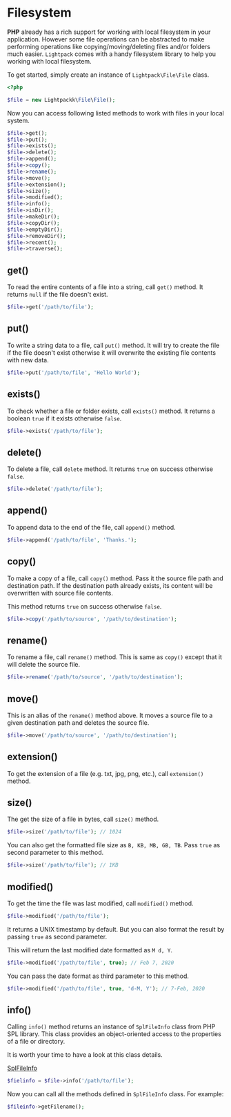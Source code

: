 # Filesystem

**PHP** already has a rich support for working with local filesystem in your application. However some file operations can be abstracted to make performing operations like copying/moving/deleting files and/or folders much easier. `Lightpack` comes with a handy filesystem library to help you working with local filesystem.

To get started, simply create an instance of `Lightpack\File\File` class.

```php
<?php

$file = new Lightpackk\File\File();
```

Now you can access following listed methods to work with files in your local system.

```php
$file->get();
$file->put();
$file->exists();
$file->delete();
$file->append();
$file->copy();
$file->rename();
$file->move();
$file->extension();
$file->size();
$file->modified();
$file->info();
$file->isDir();
$file->makeDir();
$file->copyDir();
$file->emptyDir();
$file->removeDir();
$file->recent();
$file->traverse();
```

## get()

To read the entire contents of a file into a string, call `get()` method. It returns `null` if the file doesn't exist.

```php
$file->get('/path/to/file');
```

## put()

To write a string data to a file, call `put()` method. It will try to create the file if the file doesn't exist otherwise it will overwrite the existing file contents with new data.

```php
$file->put('/path/to/file', 'Hello World');
```

## exists()

To check whether a file or folder exists, call `exists()` method. It returns a boolean `true` if it exists otherwise `false`.

```php
$file->exists('/path/to/file');
```

## delete()

To delete a file, call `delete` method. It returns `true` on success otherwise `false`.

```php
$file->delete('/path/to/file');
```

## append()

To append data to the end of the file, call `append()` method.

```php
$file->append('/path/to/file', 'Thanks.');
```

## copy()

To make a copy of a file, call `copy()` method. Pass it the source file path and destination path. If the destination path already exists, its content will be overwritten with source file contents.

This method returns `true` on success otherwise `false`.

```php
$file->copy('/path/to/source', '/path/to/destination');
```

## rename()

To rename a file, call `rename()` method. This is same as `copy()` except that it will delete the source file.

```php
$file->rename('/path/to/source', '/path/to/destination');
```

## move()

This is an alias of the `rename()` method above. It moves a source file to a given destination path and deletes the source file.

```php
$file->move('/path/to/source', '/path/to/destination');
```

## extension()

To get the extension of a file (e.g. txt, jpg, png, etc.), call `extension()` method.

## size()

The get the size of a file in bytes, call `size()` method.

```php
$file->size('/path/to/file'); // 1024
```

You can also get the formatted file size as `B, KB, MB, GB, TB`. Pass `true` as second parameter to this method.

```php
$file->size('/path/to/file'); // 1KB
```

## modified()

To get the time the file was last modified, call `modified()` method. 

```php
$file->modified('/path/to/file');
```

It returns a UNIX timestamp by default. But you can also format the result by passing `true` as second parameter.

This will return the last modified date formatted as `M d, Y`.

```php
$file->modified('/path/to/file', true); // Feb 7, 2020
```

You can pass the date format as third parameter to this method.

```php
$file->modified('/path/to/file', true, 'd-M, Y'); // 7-Feb, 2020
```

## info()

Calling `info()` method returns an instance of `SplFileInfo` class from PHP SPL library. This class provides an object-oriented access to the properties of a file or directory.

It is worth your time to have a look at this class details.

[SplFileInfo](https://www.php.net/manual/en/class.splfileinfo.php)

```php
$fielinfo = $file->info('/path/to/file');
```

Now you can call all the methods defined in `SplFileInfo` class. For example:

```php
$fileinfo->getFilename();
```

